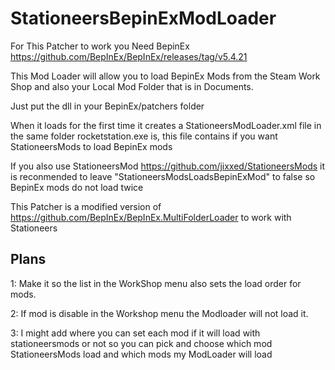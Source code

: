 
# StationeersBepinExModLoader

For This Patcher to work you Need BepinEx https://github.com/BepInEx/BepInEx/releases/tag/v5.4.21

This Mod Loader will allow you to load BepinEx Mods from the Steam Work Shop and also your Local Mod Folder that is in Documents.

Just put the dll in your BepinEx/patchers folder

When it loads for the first time it creates a StationeersModLoader.xml file in the same folder rocketstation.exe is, this file contains if you want StationeersMods to load BepinEx mods

If you also use StationeersMod https://github.com/jixxed/StationeersMods it is reconmended to leave "StationeersModsLoadsBepinExMod" to false so BepinEx mods do not load twice

This Patcher is a modified version of https://github.com/BepInEx/BepInEx.MultiFolderLoader to work with Stationeers




## Plans
1: Make it so the list in the WorkShop menu also sets the load order for mods.

2: If mod is disable in the Workshop menu the Modloader will not load it. 
 
3: I might add where you can set each mod if it will load with stationeersmods or not so you can pick and choose which mod StationeersMods load and which mods my ModLoader will load
